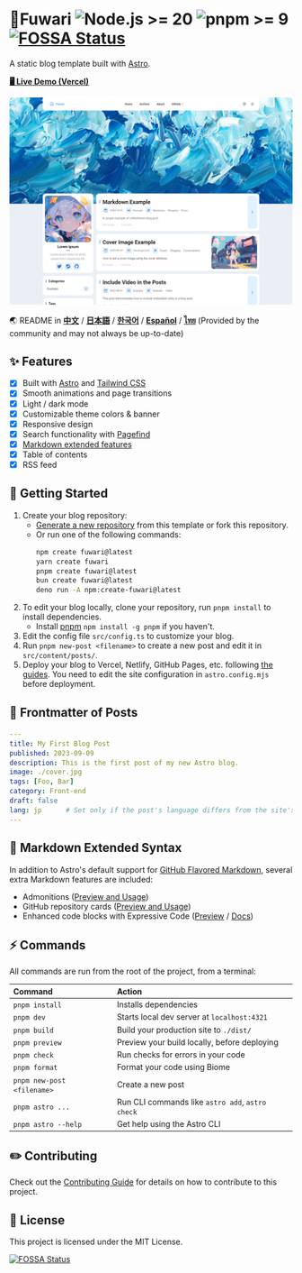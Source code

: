 # 🍥Fuwari ![Node.js >= 20](https://img.shields.io/badge/node.js-%3E%3D20-brightgreen) ![pnpm >= 9](https://img.shields.io/badge/pnpm-%3E%3D9-blue) [![FOSSA Status](https://app.fossa.com/api/projects/git%2Bgithub.com%2Fsaicaca%2Ffuwari.svg?type=shield&issueType=license)](https://app.fossa.com/projects/git%2Bgithub.com%2Fsaicaca%2Ffuwari?ref=badge_shield&issueType=license)

A static blog template built with [Astro](https://astro.build).

[**🖥️ Live Demo (Vercel)**](https://fuwari.vercel.app)

![Preview Image](https://raw.githubusercontent.com/saicaca/resource/main/fuwari/home.png)

🌏 README in
[**中文**](https://github.com/saicaca/fuwari/blob/main/docs/README.zh-CN.md) /
[**日本語**](https://github.com/saicaca/fuwari/blob/main/docs/README.ja.md) /
[**한국어**](https://github.com/saicaca/fuwari/blob/main/docs/README.ko.md) /
[**Español**](https://github.com/saicaca/fuwari/blob/main/docs/README.es.md) /
[**ไทย**](https://github.com/saicaca/fuwari/blob/main/docs/README.th.md) (Provided by the community and may not always be up-to-date)

## ✨ Features

- [x] Built with [Astro](https://astro.build) and [Tailwind CSS](https://tailwindcss.com)
- [x] Smooth animations and page transitions
- [x] Light / dark mode
- [x] Customizable theme colors & banner
- [x] Responsive design
- [x] Search functionality with [Pagefind](https://pagefind.app/)
- [x] [Markdown extended features](https://github.com/saicaca/fuwari?tab=readme-ov-file#-markdown-extended-syntax)
- [x] Table of contents
- [x] RSS feed

## 🚀 Getting Started

1. Create your blog repository:
    - [Generate a new repository](https://github.com/saicaca/fuwari/generate) from this template or fork this repository.
    - Or run one of the following commands:
       ```sh
       npm create fuwari@latest
       yarn create fuwari
       pnpm create fuwari@latest
       bun create fuwari@latest
       deno run -A npm:create-fuwari@latest
       ```
2. To edit your blog locally, clone your repository, run `pnpm install` to install dependencies.
    - Install [pnpm](https://pnpm.io) `npm install -g pnpm` if you haven't.
3. Edit the config file `src/config.ts` to customize your blog.
4. Run `pnpm new-post <filename>` to create a new post and edit it in `src/content/posts/`.
5. Deploy your blog to Vercel, Netlify, GitHub Pages, etc. following [the guides](https://docs.astro.build/en/guides/deploy/). You need to edit the site configuration in `astro.config.mjs` before deployment.

## 📝 Frontmatter of Posts

```yaml
---
title: My First Blog Post
published: 2023-09-09
description: This is the first post of my new Astro blog.
image: ./cover.jpg
tags: [Foo, Bar]
category: Front-end
draft: false
lang: jp      # Set only if the post's language differs from the site's language in `config.ts`
---
```

## 🧩 Markdown Extended Syntax

In addition to Astro's default support for [GitHub Flavored Markdown](https://github.github.com/gfm/), several extra Markdown features are included:

- Admonitions ([Preview and Usage](https://fuwari.vercel.app/posts/markdown-extended/#admonitions))
- GitHub repository cards ([Preview and Usage](https://fuwari.vercel.app/posts/markdown-extended/#github-repository-cards))
- Enhanced code blocks with Expressive Code ([Preview](https://fuwari.vercel.app/posts/expressive-code/) / [Docs](https://expressive-code.com/))

## ⚡ Commands

All commands are run from the root of the project, from a terminal:

| Command                    | Action                                              |
|:---------------------------|:----------------------------------------------------|
| `pnpm install`             | Installs dependencies                               |
| `pnpm dev`                 | Starts local dev server at `localhost:4321`         |
| `pnpm build`               | Build your production site to `./dist/`             |
| `pnpm preview`             | Preview your build locally, before deploying        |
| `pnpm check`               | Run checks for errors in your code                  |
| `pnpm format`              | Format your code using Biome                        |
| `pnpm new-post <filename>` | Create a new post                                   |
| `pnpm astro ...`           | Run CLI commands like `astro add`, `astro check`    |
| `pnpm astro --help`        | Get help using the Astro CLI                        |

## ✏️ Contributing

Check out the [Contributing Guide](https://github.com/saicaca/fuwari/blob/main/CONTRIBUTING.md) for details on how to contribute to this project.

## 📄 License

This project is licensed under the MIT License.

[![FOSSA Status](https://app.fossa.com/api/projects/git%2Bgithub.com%2Fsaicaca%2Ffuwari.svg?type=large&issueType=license)](https://app.fossa.com/projects/git%2Bgithub.com%2Fsaicaca%2Ffuwari?ref=badge_large&issueType=license)